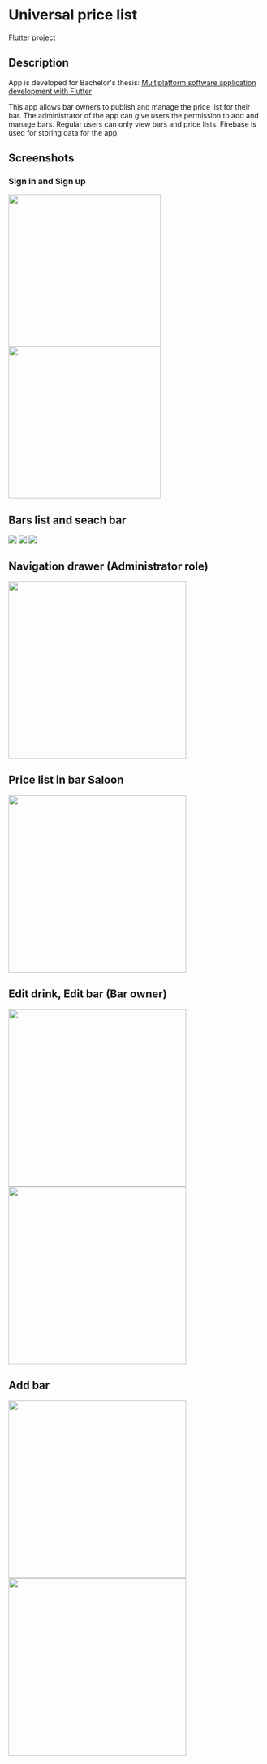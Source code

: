 # Universal price list

Flutter project

## Description
App is developed for Bachelor's thesis: [Multiplatform software application development with Flutter](https://zir.nsk.hr/islandora/object/foi%3A7247)

This app allows bar owners to publish and manage the price list for their bar. 
The administrator of the app can give users the permission to add and manage bars. 
Regular users can only view bars and price lists. Firebase is used for storing data for the app.

## Screenshots

### Sign in and Sign up
<div>
  <img src="https://user-images.githubusercontent.com/80363093/234078514-c8220aaa-8933-4d25-906b-6a45860b78c4.png" width=300>
  <img src="https://user-images.githubusercontent.com/80363093/234078518-75d031ce-a7f3-4e16-beff-11c4eb83f132.png" width=300>  
</div>

## Bars list and seach bar
<div>
  <img src="https://user-images.githubusercontent.com/80363093/234079317-6cd015e8-eafe-4b1a-9378-7ff3fe60de03.png" widgth=300>
  <img src="https://user-images.githubusercontent.com/80363093/234079505-9e0a3dfe-0596-4b52-b695-5ff76231244f.png" widgth=300>
  <img src="https://user-images.githubusercontent.com/80363093/234079523-af3f6fd1-52ff-4b6e-bd1d-2e127404b511.png" widgth=300>
</div>

## Navigation drawer (Administrator role)
<img src="https://user-images.githubusercontent.com/80363093/224024340-5b4c6b8f-9b15-4637-8e3f-f66c04b7c216.png" width=350>

## Price list in bar Saloon
<img src="https://user-images.githubusercontent.com/80363093/224024442-18af2651-b682-46e6-aba8-cbb2b14476c6.png" width=350>

## Edit drink, Edit bar (Bar owner)
<div>
  <img src="https://user-images.githubusercontent.com/80363093/224024521-a26ec246-4f75-423a-ae75-07d97b48e9fb.png" width=350>
  <img src="https://user-images.githubusercontent.com/80363093/224024683-3c1dc3e6-c071-4993-b049-9cc00f46ce15.png" width=350>
</div>

## Add bar
<div>
  <img src="https://user-images.githubusercontent.com/80363093/224024770-41cbcfda-486b-434a-a6c0-d24e2fff9ba1.png" width=350>
  <img src="https://user-images.githubusercontent.com/80363093/224024774-6c345ee6-707f-4c82-acf9-4e47def12962.png" width=350>
</div>
